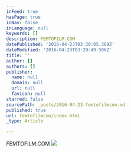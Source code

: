 ```yaml
---
inFeed: true
hasPage: true
inNav: false
inLanguage: null
keywords: []
description: FEMTOFILM.COM
datePublished: '2016-04-23T03:30:05.369Z'
dateModified: '2016-04-23T03:29:49.506Z'
title: ''
author: []
authors: []
publisher:
  name: null
  domain: null
  url: null
  favicon: null
starred: false
sourcePath: _posts/2016-04-23-femtofilmcom.md
published: true
url: femtofilmcom/index.html
_type: Article

---
```

FEMTOFILM.COM
![](https://the-grid-user-content.s3-us-west-2.amazonaws.com/137b0d98-fefd-44e8-b7a7-4861c08b0793.png)